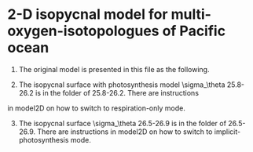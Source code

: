 # 2-D isopycnal model for multi-oxygen-isotopologues of Pacific ocean

1. The original model is presented in this file as the following.

2. The isopycnal surface with photosynthesis model \sigma_\theta 25.8-26.2 is in the folder of 25.8-26.2. There are instructions
 
in model2D on how to switch to respiration-only mode.

3. The isopycnal surface \sigma_\theta 26.5-26.9 is in the folder of 26.5-26.9. There are instructions in model2D on how to switch to implicit-photosynthesis mode.
